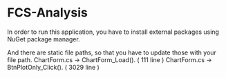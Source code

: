 # FCS-Analysis

In order to run this application, you have to install external packages using NuGet package manager.

And there are static file paths, so that you have to update those with your file path.
    ChartForm.cs -> ChartForm_Load(). ( 111 line )
    ChartForm.cs -> BtnPlotOnly_Click(). ( 3029 line )
    
